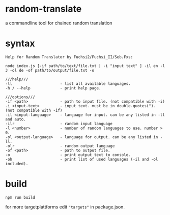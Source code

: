 # random-translate
a commandline tool for chained random translation

# syntax

```
Help for Random Translator by Fuchsi2/Fuchsi_II/Seb.Fxs:

node index.js [-if path/to/text/file.txt | -i "input text" ] -il en -l 3 -ol de -of path/to/output/file.txt -o

///help///
-ll                     - list all available languages.
-h / --help             - print help page.

///options///
-if <path>              - path to input file. (not compatible with -i)
-i <input-text>         - input text. must be in double-quotes("). (not compatible with -if)
-il <input-language>    - language for input. can be any listed in -ll and auto.
-ilr                    - random input language
-l <number>             - number of random languages to use. number > 0.
-ol <output-language>   - language for output. can be any listed in -ll.
-olr                    - random output language
-of <path>              - path to output file.
-o                      - print output text to console.
-oh                     - print list of used languages (-il and -ol included).
```

# build
`npm run build`

for more targetplattforms edit `"targets"` in package.json.
